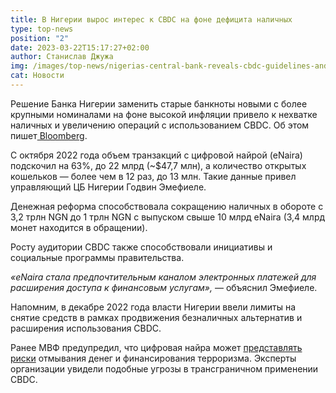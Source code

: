 ```yaml
---
title: В Нигерии вырос интерес к CBDC на фоне дефицита наличных
type: top-news
position: "2"
date: 2023-03-22T15:17:27+02:00
author: Станислав Джужа
img: /images/top-news/nigerias-central-bank-reveals-cbdc-guidelines-and-plans-to-launch-digital-wallet.jpg
cat: Новости
---
```

Решение Банка Нигерии заменить старые банкноты новыми с более крупными номиналами на фоне высокой инфляции привело к нехватке наличных и увеличению операций с использованием CBDC. Об этом пишет[ Bloomberg](https://www.bnnbloomberg.ca/nigeria-digital-currency-transactions-jump-63-on-cash-shortages-1.1898692).

C октября 2022 года объем транзакций с цифровой найрой (eNaira) подскочил на 63%, до 22 млрд (~$47,7 млн), а количество открытых кошельков — более чем в 12 раз, до 13 млн. Такие данные привел управляющий ЦБ Нигерии Годвин Эмефиеле.

Денежная реформа способствовала сокращению наличных в обороте с 3,2 трлн NGN до 1 трлн NGN c выпуском свыше 10 млрд eNaira (3,4 млрд монет находится в обращении).

Росту аудитории CBDC также способствовали инициативы и социальные программы правительства.

*«eNaira стала предпочтительным каналом электронных платежей для расширения доступа к финансовым услугам»,* — объяснил Эмефиеле.

Напомним, в декабре 2022 года власти Нигерии ввели лимиты на снятие средств в рамках продвижения безналичных альтернатив и расширения использования CBDC.

Ранее МВФ предупредил, что цифровая найра может [представлять риски](https://forklog.com/news/mvf-predupredil-o-riskah-otmyvaniya-deneg-v-nigerijskoj-tsifrovoj-najre) отмывания денег и финансирования терроризма. Эксперты организации увидели подобные угрозы в трансграничном применении CBDC.